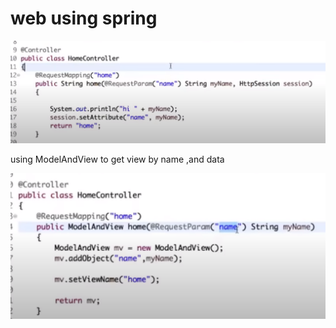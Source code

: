 # web using spring

![](../../.gitbook/assets/image%20%2841%29.png)

using ModelAndView to get view by name ,and data

![](../../.gitbook/assets/image%20%2839%29.png)



